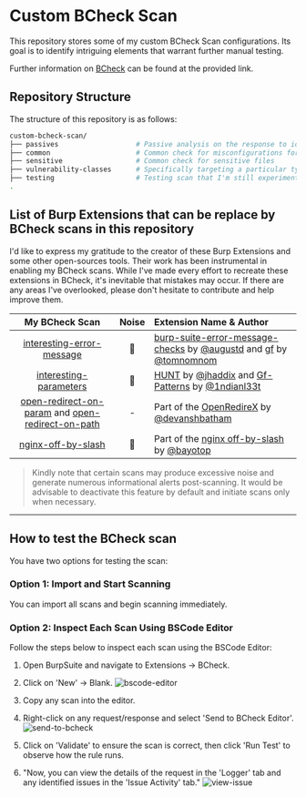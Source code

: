 # Custom BCheck Scan

This repository stores some of my custom BCheck Scan configurations.
Its goal is to identify intriguing elements that warrant further manual testing.

Further information on [BCheck](https://github.com/PortSwigger/BChecks) can be found at the provided link.

## Repository Structure

The structure of this repository is as follows:

```bash
custom-bcheck-scan/
├── passives                   # Passive analysis on the response to identify elements worthy of further investigation. 🧬 Be careful as certain rules may trigger excessive alerts 🧬
├── common                     # Common check for misconfigurations for specific technology/framework/language
├── sensitive                  # Common check for sensitive files
├── vulnerability-classes      # Specifically targeting a particular type of vulnerability such as sqli, xss, etc.
├── testing                    # Testing scan that I'm still experimenting with
.
```

## List of Burp Extensions that can be replace by BCheck scans in this repository

I'd like to express my gratitude to the creator of these Burp Extensions and some other open-sources tools. Their work has been instrumental in enabling my BCheck scans. While I've made every effort to recreate these extensions in BCheck, it's inevitable that mistakes may occur. If there are any areas I've overlooked, please don't hesitate to contribute and help improve them.

|      **My BCheck Scan**       |  **Noise**  |  **Extension Name & Author** |
|:-----------------------------:|:-----------:|:-----------------------------|
|[interesting-error-message](passives/interesting-error-message.bcheck) | 🚨 | [burp-suite-error-message-checks](https://github.com/augustd/burp-suite-error-message-checks) by [@augustd](https://github.com/augustd) and [gf](https://github.com/tomnomnom/gf) by [@tomnomnom](https://github.com/tomnomnom) |
|[interesting-parameters](passives/interesting-parameters.bcheck) | 🚨 | [HUNT](https://github.com/bugcrowd/HUNT) by [@jhaddix](https://github.com/jhaddix) and [Gf-Patterns](https://github.com/1ndianl33t/Gf-Patterns) by [@1ndianl33t](https://github.com/1ndianl33t) |
|[open-redirect-on-param](injection/open-redirect-on-param.bcheck) and [open-redirect-on-path](injection/open-redirect-on-path.bcheck) | - | Part of the [OpenRedireX](https://github.com/devanshbatham/OpenRedireX) by [@devanshbatham](https://github.com/devanshbatham) |
|[nginx-off-by-slash](injection/nginx-off-by-slash.bcheck) | 🚨 | Part of the [nginx off-by-slash](https://github.com/bayotop/off-by-slash) by [@bayotop](https://github.com/bayotop) |

> Kindly note that certain scans may produce excessive noise and generate numerous informational alerts post-scanning. It would be advisable to deactivate this feature by default and initiate scans only when necessary.


***

## How to test the BCheck scan

You have two options for testing the scan:

### Option 1: Import and Start Scanning
You can import all scans and begin scanning immediately.

### Option 2: Inspect Each Scan Using BSCode Editor
Follow the steps below to inspect each scan using the BSCode Editor:

1. Open BurpSuite and navigate to Extensions -> BCheck.
2. Click on 'New' -> Blank.
   ![bscode-editor](https://github.com/j3ssie/custom-bcheck-scan/assets/23289085/022236ad-25c6-4b0b-a425-5a9ba2cda024)
3. Copy any scan into the editor.
4. Right-click on any request/response and select 'Send to BCheck Editor'.
   ![send-to-bcheck](https://github.com/j3ssie/custom-bcheck-scan/assets/23289085/7626e877-7606-468b-8159-314721d58fa9)

5. Click on 'Validate' to ensure the scan is correct, then click 'Run Test' to observe how the rule runs.

6. "Now, you can view the details of the request in the 'Logger' tab and any identified issues in the 'Issue Activity' tab."
   ![view-issue](https://github.com/j3ssie/custom-bcheck-scan/assets/23289085/b78be913-863f-41cb-9aff-bcda8db9187e)
